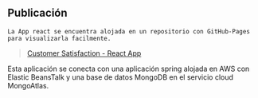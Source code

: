 ## Publicación

    La App react se encuentra alojada en un repositorio con GitHub-Pages para visualizarla facilmente.

> [Customer Satisfaction - React App](https://rodlopezr.github.io/customertest/)

Esta aplicación se conecta con una aplicación spring alojada en AWS con Elastic BeansTalk y una base de datos MongoDB en el servicio cloud MongoAtlas.